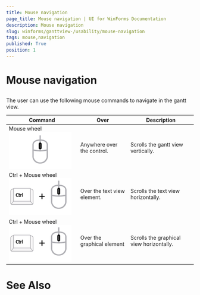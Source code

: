 ```yaml
---
title: Mouse navigation
page_title: Mouse navigation | UI for WinForms Documentation
description: Mouse navigation
slug: winforms/ganttview-/usability/mouse-navigation
tags: mouse,navigation
published: True
position: 1
---
```


# Mouse navigation



## 

The user can use the following mouse commands to navigate in the gantt view.


| Command | Over | Description |
| ------ | ------ | ------ |
|Mouse wheel![ganttview-usability-mouse-navigation 001](images/ganttview-usability-mouse-navigation001.png)|Anywhere over the control.|Scrolls the gantt view vertically.|
|Ctrl + Mouse wheel![ganttview-usability-mouse-navigation 002](images/ganttview-usability-mouse-navigation002.png)|Over the text view element.|Scrolls the text view horizontally.|
|Ctrl + Mouse wheel![ganttview-usability-mouse-navigation 002](images/ganttview-usability-mouse-navigation002.png)|Over the graphical element|Scrolls the graphical view horizontally.|

# See Also
